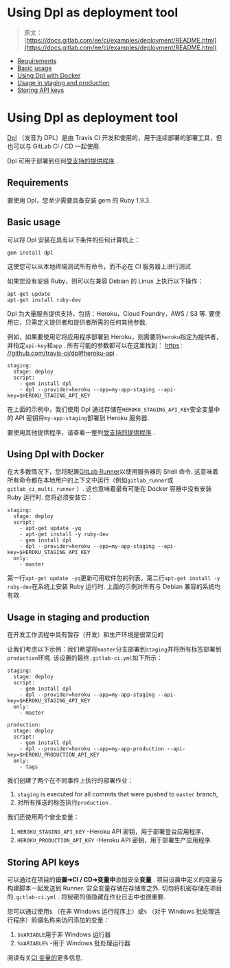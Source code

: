 # Using Dpl as deployment tool

> 原文：[https://docs.gitlab.com/ee/ci/examples/deployment/README.html](https://docs.gitlab.com/ee/ci/examples/deployment/README.html)

*   [Requirements](#requirements)
*   [Basic usage](#basic-usage)
*   [Using Dpl with Docker](#using-dpl-with-docker)
*   [Usage in staging and production](#usage-in-staging-and-production)
*   [Storing API keys](#storing-api-keys)

# Using Dpl as deployment tool[](#using-dpl-as-deployment-tool "Permalink")

[Dpl](https://github.com/travis-ci/dpl) （发音为 DPL）是由 Travis CI 开发和使用的，用于连续部署的部署工具，但也可以与 GitLab CI / CD 一起使用.

Dpl 可用于部署到任何[受支持的提供程序](https://github.com/travis-ci/dpl#supported-providers) .

## Requirements[](#requirements "Permalink")

要使用 Dpl，您至少需要具备安装 gem 的 Ruby 1.9.3.

## Basic usage[](#basic-usage "Permalink")

可以将 Dpl 安装在具有以下条件的任何计算机上：

```
gem install dpl 
```

这使您可以从本地终端测试所有命令，而不必在 CI 服务器上进行测试.

如果您没有安装 Ruby，则可以在兼容 Debian 的 Linux 上执行以下操作：

```
apt-get update
apt-get install ruby-dev 
```

Dpl 为大量服务提供支持，包括：Heroku，Cloud Foundry，AWS / S3 等. 要使用它，只需定义提供者和提供者所需的任何其他参数.

例如，如果要使用它将应用程序部署到 Heroku，则需要将`heroku`指定为提供者，并指定`api-key`和`app` . 所有可能的参数都可以在这里找到： [https](https://github.com/travis-ci/dpl#heroku-api) : [//github.com/travis-ci/dpl#heroku-api](https://github.com/travis-ci/dpl#heroku-api) .

```
staging:
  stage: deploy
  script:
    - gem install dpl
    - dpl --provider=heroku --app=my-app-staging --api-key=$HEROKU_STAGING_API_KEY 
```

在上面的示例中，我们使用 Dpl 通过存储在`HEROKU_STAGING_API_KEY`安全变量中的 API 密钥将`my-app-staging`部署到 Heroku 服务器.

要使用其他提供程序，请查看一整列[受支持的提供程序](https://github.com/travis-ci/dpl#supported-providers) .

## Using Dpl with Docker[](#using-dpl-with-docker "Permalink")

在大多数情况下，您将配置[GitLab Runner](https://docs.gitlab.com/runner/)以使用服务器的 Shell 命令. 这意味着所有命令都在本地用户的上下文中运行（例如`gitlab_runner`或`gitlab_ci_multi_runner` ）. 这也意味着最有可能在 Docker 容器中没有安装 Ruby 运行时. 您将必须安装它：

```
staging:
  stage: deploy
  script:
    - apt-get update -yq
    - apt-get install -y ruby-dev
    - gem install dpl
    - dpl --provider=heroku --app=my-app-staging --api-key=$HEROKU_STAGING_API_KEY
  only:
    - master 
```

第一行`apt-get update -yq`更新可用软件包的列表，第二行`apt-get install -y ruby-dev`在系统上安装 Ruby 运行时. 上面的示例对所有与 Debian 兼容的系统均有效.

## Usage in staging and production[](#usage-in-staging-and-production "Permalink")

在开发工作流程中具有暂存（开发）和生产环境是很常见的

让我们考虑以下示例：我们希望将`master`分支部署到`staging`并将所有标签部署到`production`环境. 该设置的最终`.gitlab-ci.yml`如下所示：

```
staging:
  stage: deploy
  script:
    - gem install dpl
    - dpl --provider=heroku --app=my-app-staging --api-key=$HEROKU_STAGING_API_KEY
  only:
    - master

production:
  stage: deploy
  script:
    - gem install dpl
    - dpl --provider=heroku --app=my-app-production --api-key=$HEROKU_PRODUCTION_API_KEY
  only:
    - tags 
```

我们创建了两个在不同事件上执行的部署作业：

1.  `staging` is executed for all commits that were pushed to `master` branch,
2.  对所有推送的标签执行`production` .

我们还使用两个安全变量：

1.  `HEROKU_STAGING_API_KEY` -Heroku API 密钥，用于部署登台应用程序，
2.  `HEROKU_PRODUCTION_API_KEY` -Heroku API 密钥，用于部署生产应用程序.

## Storing API keys[](#storing-api-keys "Permalink")

可以通过在项目的**设置➔CI / CD➔变量中**添加安全**变量** . 项目设置中定义的变量与构建脚本一起发送到 Runner. 安全变量存储在存储库之外. 切勿将机密存储在项目的`.gitlab-ci.yml` . 将秘密的值隐藏在作业日志中也很重要.

您可以通过使用`$` （在非 Windows 运行程序上）或`%` （对于 Windows 批处理运行程序）前缀名称来访问添加的变量：

1.  `$VARIABLE`用于非 Windows 运行器
2.  `%VARIABLE%` -用于 Windows 批处理运行器

阅读有关[CI 变量的](../../variables/README.html)更多信息.